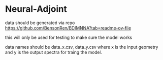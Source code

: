 # Neural-Adjoint

data should be generated via repo
https://github.com/BensonRen/BDIMNNA?tab=readme-ov-file

this will only be used for testing to make sure the model works

data names should be data_x.csv, data_y.csv where x is the input geometry and y is the output spectra for traing the model.